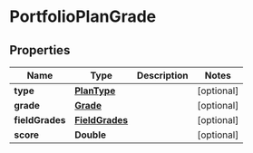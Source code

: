 
# PortfolioPlanGrade

## Properties
Name | Type | Description | Notes
------------ | ------------- | ------------- | -------------
**type** | [**PlanType**](PlanType.md) |  |  [optional]
**grade** | [**Grade**](Grade.md) |  |  [optional]
**fieldGrades** | [**FieldGrades**](FieldGrades.md) |  |  [optional]
**score** | **Double** |  |  [optional]



